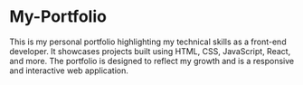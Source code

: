 # My-Portfolio
This is my personal portfolio highlighting my technical skills as a front-end developer. It showcases projects built using HTML, CSS, JavaScript, React, and more. The portfolio is designed to reflect my growth and is a responsive and interactive web application.
